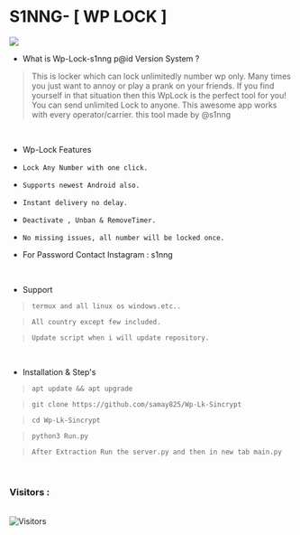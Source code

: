 # S1NNG- [ WP LOCK ]
<img src="Zork.png"><br>




- What is Wp-Lock-s1nng p@id Version System  ?
> This is locker which can lock unlimitedly number wp only.
> Many times you just want to annoy or play a prank on your friends.
> If you find yourself in that situation then this WpLock is the perfect tool for you!
> You can send unlimited Lock to anyone. This awesome app works with every operator/carrier.
> this tool made by @s1nng  

<br>


- Wp-Lock Features 

* `Lock Any Number with one click.`

* `Supports newest Android also.`

* `Instant delivery no delay.`

* `Deactivate , Unban & RemoveTimer.`

* `No missing issues, all number will be locked once.`

*  For Password Contact Instagram : s1nng

<br>

- Support

> `termux and all linux os windows.etc..`

> `All country except few included.`

> `Update script when i will update repository.`
 
 <br>

- Installation & Step's
 
> `apt update && apt upgrade`
 
> `git clone https://github.com/samay825/Wp-Lk-Sincrypt`
 
> `cd Wp-Lk-Sincrypt`  

> `python3 Run.py`

> `After Extraction Run the server.py and then in new tab main.py `



<br>

<h3>Visitors :</h3>
<br>
<img src="https://profile-counter.glitch.me/s1nng/count.svg" alt="Visitors">


